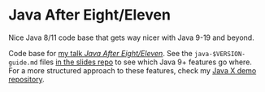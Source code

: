 # Java After Eight/Eleven

Nice Java 8/11 code base that gets way nicer with Java 9-19 and beyond.

Code base for [my talk _Java After Eight/Eleven_](https://nipafx.dev/talk-java-after-n/).
See the `java-$VERSION-guide.md` files [in the slides repo](https://github.com/nipafx/slides/tree/master/java-after-eight) to see which Java 9+ features go where.
For a more structured approach to these features, check my [Java X demo repository](https://github.com/nipafx/demo-java-x).
